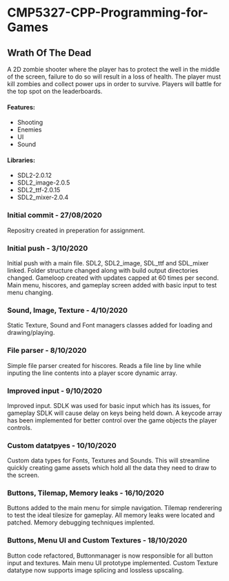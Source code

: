 # CMP5327-CPP-Programming-for-Games

## Wrath Of The Dead
 A 2D zombie shooter where the player has to protect the well in the middle of the screen, failure to do so will result in a loss of health. The player must kill zombies and collect power ups in order to survive. Players will battle for the top spot on the leaderboards. 

#### Features:
- Shooting
- Enemies
- UI
- Sound

#### Libraries: 
- SDL2-2.0.12 
- SDL2_image-2.0.5
- SDL2_ttf-2.0.15
- SDL2_mixer-2.0.4

### Initial commit - 27/08/2020 
Repositry created in preperation for assignment. 

### Initial push - 3/10/2020
Initial push with a main file. SDL2, SDL2_image, SDL_ttf and SDL_mixer linked. Folder structure changed along with build output directories changed. Gameloop created with updates capped at 60 times per second. Main menu, hiscores, and gameplay screen added with basic input to test menu changing. 

### Sound, Image, Texture - 4/10/2020
Static Texture, Sound and Font managers classes added for loading and drawing/playing.

### File parser - 8/10/2020
Simple file parser created for hiscores. Reads a file line by line while inputing the line contents into a player score dynamic array.

### Improved input - 9/10/2020 
Improved input. SDLK was used for basic input which has its issues, for gameplay SDLK will cause delay on keys being held down. A keycode array has been implemented for better control over the game objects the player controls.

### Custom datatpyes - 10/10/2020 
Custom data types for Fonts, Textures and Sounds. This will streamline quickly creating game assets which hold all the data they need to draw to the screen.

### Buttons, Tilemap, Memory leaks - 16/10/2020
Buttons added to the main menu for simple navigation. Tilemap renderering to test the ideal tilesize for gameplay. All memory leaks were located and patched. Memory debugging techniques implented.

### Buttons, Menu UI and Custom Textures -  18/10/2020
Button code refactored, Buttonmanager is now responsible for all button input and textures. Main menu UI prototype implemented. Custom Texture datatype now supports image splicing and lossless upscaling.